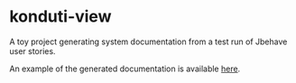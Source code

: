 konduti-view
============
A toy project generating system documentation from a test run of Jbehave user stories.

An example of the generated documentation is available [here](http://plasma147.github.com/konduti-view/site/).
